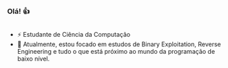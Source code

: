 ### Olá! 👍

##

- ⚡ Estudante de Ciência da Computação 
- 🔭 Atualmente, estou focado em estudos de Binary Exploitation, Reverse Engineering e tudo o que está próximo ao mundo da programação de baixo nível.

##
